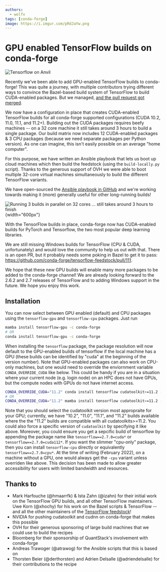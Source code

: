 ```yaml
---
authors:
  - wolfv
tags: [conda-forge]
image: https://i.imgur.com/pRdJaYw.png
---
```


# GPU enabled TensorFlow builds on conda-forge

![Tensorflow on Anvil](https://i.imgur.com/pRdJaYw.png)

Recently we've been able to add GPU-enabled TensorFlow builds to
conda-forge! This was quite a journey, with multiple contributors trying
different ways to convince the Bazel-based build system of TensorFlow to
build CUDA-enabled packages. But we managed, [and the pull request got
merged](https://github.com/conda-forge/tensorflow-feedstock/pull/157).

<!--truncate-->

We now have a configuration in place that creates CUDA-enabled
TensorFlow builds for all conda-forge supported configurations (CUDA
10.2, 11.0, 11.1, and 11.2+). Building out the CUDA packages requires
beefy machines -- on a 32 core machine it still takes around 3 hours to
build a single package. Our build matrix now includes 12 CUDA-enabled
packages & 3 CPU packages (because we need separate packages per Python
version). As one can imagine, this isn't easily possible on an average
"home computer".

For this purpose, we have written an Ansible playbook that lets us boot
up cloud machines which then build the feedstock (using the
`build-locally.py` script). Thanks to the generous support
of OVH we were able to boot multiple 32-core virtual machines
simultaneously to build the different TensorFlow variants.

We have open-sourced the [Ansible playbook in
GitHub](https://github.com/mamba-org/build-locally-ansible) and we're
working towards making it (more) generally useful for other long-running
builds!

![Running 3 builds in parallel on 32 cores ... still takes around 3 hours to finish](https://i.imgur.com/nvV6izV.jpg){width="600px"}

With the TensorFlow builds in place, conda-forge now has CUDA-enabled
builds for PyTorch and Tensorflow, the two most popular deep learning
libraries.

We are still missing Windows builds for TensorFlow (CPU & CUDA,
unfortunately) and would love the community to help us out with that.
There is an open PR, but it probably needs some poking in Bazel to get
it to pass:
<https://github.com/conda-forge/tensorflow-feedstock/pull/111>.

We hope that these new GPU builds will enable many more packages to be
added to the conda-forge channel! We are already looking forward to the
2.6.2 and 2.7 releases of TensorFlow and to adding Windows support in
the future. We hope you enjoy this work.

## Installation

You can now select between GPU enabled (default) and CPU packages using
the `tensorflow-gpu` and `tensorflow-cpu` packages. Just run

```bash
mamba install tensorflow-gpu -c conda-forge
# OR
conda install tensorflow-gpu -c conda-forge
```

When installing the `tensorflow` package, the package resolution will
now default to the GPU-enabled builds of tensorflow if the local machine
has a GPU (these builds can be identified by "cuda" at the beginning
of the version number). Note that GPU-enabled packages can also work on
CPU-only machines, but one would need to override the enviornment
variable `CONDA_OVERRIDE_CUDA` like below. This could be handy if you
are in a situation where your current node (e.g. login node) on an HPC
does not have GPUs, but the compute nodes with GPUs do not have internet
access.

```bash
CONDA_OVERRIDE_CUDA="11.2" conda install tensorflow cudatoolkit>=11.2 -c conda-forge
# OR
CONDA_OVERRIDE_CUDA="11.2" mamba install tensorflow cudatoolkit>=11.2 -c conda-forge
```

Note that you should select the cudatoolkit version most appropraite for
your GPU; currently, we have "10.2", "11.0", "11.1", and "11.2"
builds available where the the "11.2" builds are compatible with all
cudatoolkits>=11.2. You could also force a specific version of
`cudatoolkit` by specifying it like above. Moreover, you could ensure
you get a sepcific build of tensorflow by appending the package name
like `tensorflow==2.7.0=cuda*` or `tensorflow==2.7.0=cuda112*`. If you
want the slimmer "cpu-only" package, then you can install
`tensorflow-cpu` directly or equivalently `tensorflow==2.7.0=cpu*`. At
the time of writing (February 2022), on a machine without a GPU, one
would always get the `-cpu` variant unless overriden like
above. This decision has been made to allow greater accessibility for
users with limited bandwidth and resources.

## Thanks to

-   Mark Harfouche (@hmaarrfk) & Ista Zahn (@izahn) for their initial
    work on the TensorFlow GPU builds, and all other TensorFlow
    maintainers. Uwe Korn (@xhochy) for his work on the Bazel scripts &
    TensorFlow -- and all the other maintainers of the [TensorFlow
    feedstock](https://github.com/conda-forge/tensorflow-feedstock)!
-   NVIDIA for pushing cudatoolkit and cudnn on conda-forge that makes
    this possible
-   OVH for their generous sponsoring of large build machines that we
    could use to build the recipes
-   Bloomberg for their sponsorship of QuantStack's involvement with
    conda-forge
-   Andreas Trawoger (@atrawog) for the Ansible scripts that this is
    based on
-   Thorsten Beier (@derthorsten) and Adrien Delsalle (@adriendelsalle)
    for their contributions to the recipe
